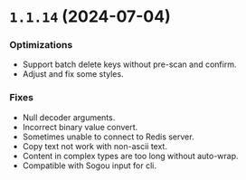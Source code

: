 # `1.1.14` (2024-07-04)

### Optimizations

* Support batch delete keys without pre-scan and confirm.
* Adjust and fix some styles.

### Fixes

* Null decoder arguments.
* Incorrect binary value convert.
* Sometimes unable to connect to Redis server.
* Copy text not work with non-ascii text.
* Content in complex types are too long without auto-wrap.
* Compatible with Sogou input for cli.
